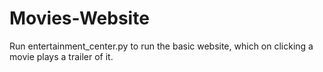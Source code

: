 # Movies-Website
Run entertainment_center.py to run the basic website, which on clicking a movie plays a trailer of it.
